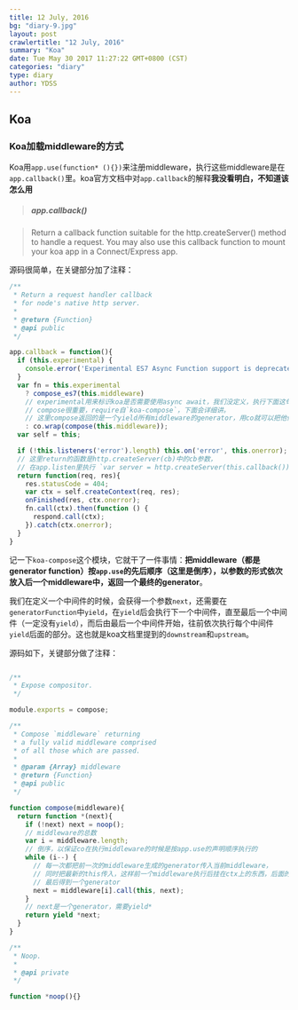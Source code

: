 ```yaml
---
title: 12 July, 2016
bg: "diary-9.jpg"
layout: post
crawlertitle: "12 July, 2016"
summary: "Koa"
date: Tue May 30 2017 11:27:22 GMT+0800 (CST)
categories: "diary"
type: diary
author: YDSS
---
```


## Koa

### Koa加载middleware的方式

Koa用`app.use(function* (){})`来注册middleware，执行这些middleware是在`app.callback()`里。koa官方文档中对`app.callback`的解释**我没看明白，不知道该怎么用**

> ##### app.callback()

> Return a callback function suitable for the http.createServer() method to handle a request. You may also use this callback function to mount your koa app in a Connect/Express app.

源码很简单，在关键部分加了注释：

```js
/**
 * Return a request handler callback
 * for node's native http server.
 *
 * @return {Function}
 * @api public
 */

app.callback = function(){
  if (this.experimental) {
    console.error('Experimental ES7 Async Function support is deprecated. Please look into Koa v2 as the middleware signature has changed.')
  }
  var fn = this.experimental
    ? compose_es7(this.middleware)
    // experimental用来标识koa是否需要使用async await，我们没定义，执行下面这句
    // compose很重要，require自`koa-compose`，下面会详细讲。
    // 这里compose返回的是一个yield所有middleware的generator，用co就可以把他们都执行一遍
    : co.wrap(compose(this.middleware));
  var self = this;

  if (!this.listeners('error').length) this.on('error', this.onerror);
  // 这里return的函数是http.createServer(cb)中的cb参数，
  // 在app.listen里执行 `var server = http.createServer(this.callback());`
  return function(req, res){
    res.statusCode = 404;
    var ctx = self.createContext(req, res);
    onFinished(res, ctx.onerror);
    fn.call(ctx).then(function () {
      respond.call(ctx);
    }).catch(ctx.onerror);
  }
}
```

记一下`koa-compose`这个模块，它就干了一件事情：**把middleware（都是generator function）按`app.use`的先后顺序（这里是倒序），以参数的形式依次放入后一个middleware中，返回一个最终的generator**。

我们在定义一个中间件的时候，会获得一个参数`next`，还需要在`generatorFunction`中`yield`，在`yield`后会执行下一个中间件，直至最后一个中间件（一定没有`yield`），而后由最后一个中间件开始，往前依次执行每个中间件`yield`后面的部分。这也就是koa文档里提到的`downstream`和`upstream`。

源码如下，关键部分做了注释：

```js

/**
 * Expose compositor.
 */

module.exports = compose;

/**
 * Compose `middleware` returning
 * a fully valid middleware comprised
 * of all those which are passed.
 *
 * @param {Array} middleware
 * @return {Function}
 * @api public
 */

function compose(middleware){
  return function *(next){
    if (!next) next = noop();
    // middleware的总数
    var i = middleware.length;
    // 倒序，以保证co在执行middleware的时候是按app.use的声明顺序执行的
    while (i--) {
      // 每一次都把前一次的middleware生成的generator传入当前middleware，
      // 同时把最新的this传入，这样前一个middleware执行后挂在ctx上的东西，后面的middleware都能获取到
      // 最后得到一个generator
      next = middleware[i].call(this, next);
    }
    // next是一个generator，需要yield*
    return yield *next;
  }
}

/**
 * Noop.
 *
 * @api private
 */

function *noop(){}
```
